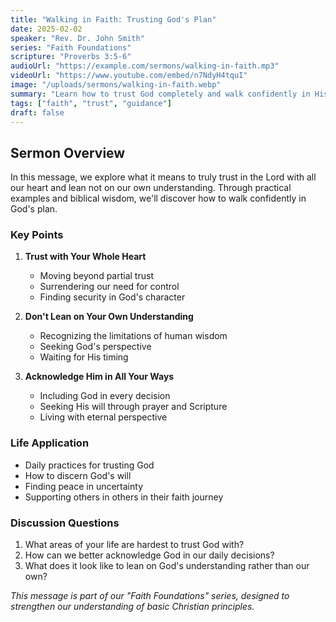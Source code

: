 ```yaml
---
title: "Walking in Faith: Trusting God's Plan"
date: 2025-02-02
speaker: "Rev. Dr. John Smith"
series: "Faith Foundations"
scripture: "Proverbs 3:5-6"
audioUrl: "https://example.com/sermons/walking-in-faith.mp3"
videoUrl: "https://www.youtube.com/embed/n7NdyH4tquI"
image: "/uploads/sermons/walking-in-faith.webp"
summary: "Learn how to trust God completely and walk confidently in His plan for your life, even when the path seems unclear."
tags: ["faith", "trust", "guidance"]
draft: false
---
```


## Sermon Overview

In this message, we explore what it means to truly trust in the Lord with all our heart and lean not on our own understanding. Through practical examples and biblical wisdom, we'll discover how to walk confidently in God's plan.

### Key Points

1. **Trust with Your Whole Heart**
   - Moving beyond partial trust
   - Surrendering our need for control
   - Finding security in God's character

2. **Don't Lean on Your Own Understanding**
   - Recognizing the limitations of human wisdom
   - Seeking God's perspective
   - Waiting for His timing

3. **Acknowledge Him in All Your Ways**
   - Including God in every decision
   - Seeking His will through prayer and Scripture
   - Living with eternal perspective

### Life Application

- Daily practices for trusting God
- How to discern God's will
- Finding peace in uncertainty
- Supporting others in others in their faith journey

### Discussion Questions

1. What areas of your life are hardest to trust God with?
2. How can we better acknowledge God in our daily decisions?
3. What does it look like to lean on God's understanding rather than our own?

*This message is part of our "Faith Foundations" series, designed to strengthen our understanding of basic Christian principles.*
